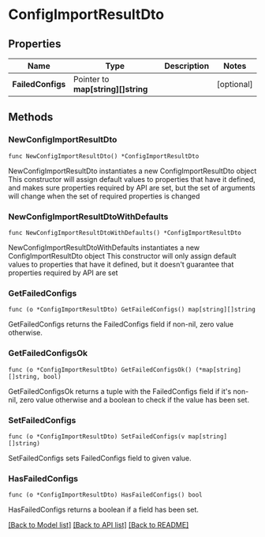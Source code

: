 # ConfigImportResultDto

## Properties

Name | Type | Description | Notes
------------ | ------------- | ------------- | -------------
**FailedConfigs** | Pointer to **map[string][]string** |  | [optional] 

## Methods

### NewConfigImportResultDto

`func NewConfigImportResultDto() *ConfigImportResultDto`

NewConfigImportResultDto instantiates a new ConfigImportResultDto object
This constructor will assign default values to properties that have it defined,
and makes sure properties required by API are set, but the set of arguments
will change when the set of required properties is changed

### NewConfigImportResultDtoWithDefaults

`func NewConfigImportResultDtoWithDefaults() *ConfigImportResultDto`

NewConfigImportResultDtoWithDefaults instantiates a new ConfigImportResultDto object
This constructor will only assign default values to properties that have it defined,
but it doesn't guarantee that properties required by API are set

### GetFailedConfigs

`func (o *ConfigImportResultDto) GetFailedConfigs() map[string][]string`

GetFailedConfigs returns the FailedConfigs field if non-nil, zero value otherwise.

### GetFailedConfigsOk

`func (o *ConfigImportResultDto) GetFailedConfigsOk() (*map[string][]string, bool)`

GetFailedConfigsOk returns a tuple with the FailedConfigs field if it's non-nil, zero value otherwise
and a boolean to check if the value has been set.

### SetFailedConfigs

`func (o *ConfigImportResultDto) SetFailedConfigs(v map[string][]string)`

SetFailedConfigs sets FailedConfigs field to given value.

### HasFailedConfigs

`func (o *ConfigImportResultDto) HasFailedConfigs() bool`

HasFailedConfigs returns a boolean if a field has been set.


[[Back to Model list]](../README.md#documentation-for-models) [[Back to API list]](../README.md#documentation-for-api-endpoints) [[Back to README]](../README.md)


